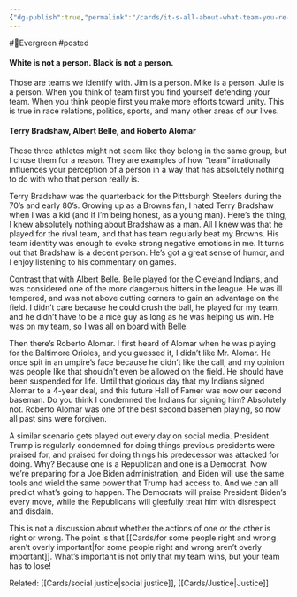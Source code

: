 ```yaml
---
{"dg-publish":true,"permalink":"/cards/it-s-all-about-what-team-you-re-on/"}
---
```


#🌲Evergreen 
#posted
#### White is not a person. Black is not a person.

Those are teams we identify with. Jim is a person. Mike is a person. Julie is a person. When you think of team first you find yourself defending your team. When you think people first you make more efforts toward unity. This is true in race relations, politics, sports, and many other areas of our lives.

#### Terry Bradshaw, Albert Belle, and Roberto Alomar

These three athletes might not seem like they belong in the same group, but I chose them for a reason. They are examples of how “team” irrationally influences your perception of a person in a way that has absolutely nothing to do with who that person really is.

Terry Bradshaw was the quarterback for the Pittsburgh Steelers during the 70’s and early 80’s. Growing up as a Browns fan, I hated Terry Bradshaw when I was a kid (and if I’m being honest, as a young man). Here’s the thing, I knew absolutely nothing about Bradshaw as a man. All I knew was that he played for the rival team, and that has team regularly beat my Browns. His team identity was enough to evoke strong negative emotions in me. It turns out that Bradshaw is a decent person. He’s got a great sense of humor, and I enjoy listening to his commentary on games.

Contrast that with Albert Belle. Belle played for the Cleveland Indians, and was considered one of the more dangerous hitters in the league. He was ill tempered, and was not above cutting corners to gain an advantage on the field. I didn’t care because he could crush the ball, he played for my team, and he didn’t have to be a nice guy as long as he was helping us win. He was on my team, so I was all on board with Belle.

Then there’s Roberto Alomar. I first heard of Alomar when he was playing for the Baltimore Orioles, and you guessed it, I didn’t like Mr. Alomar. He once spit in an umpire’s face because he didn’t like the call, and my opinion was people like that shouldn’t even be allowed on the field. He should have been suspended for life. Until that glorious day that my Indians signed Alomar to a 4-year deal, and this future Hall of Famer was now our second baseman. Do you think I condemned the Indians for signing him? Absolutely not. Roberto Alomar was one of the best second basemen playing, so now all past sins were forgiven.

A similar scenario gets played out every day on social media. President Trump is regularly condemned for doing things previous presidents were praised for, and praised for doing things his predecessor was attacked for doing. Why? Because one is a Republican and one is a Democrat. Now we’re preparing for a Joe Biden administration, and Biden will use the same tools and wield the same power that Trump had access to. And we can all predict what’s going to happen. The Democrats will praise President Biden’s every move, while the Republicans will gleefully treat him with disrespect and disdain.

This is not a discussion about whether the actions of one or the other is right or wrong. The point is that [[Cards/for some people right and wrong aren’t overly important\|for some people right and wrong aren’t overly important]]. What’s important is not only that my team wins, but your team has to lose!


Related: [[Cards/social justice\|social justice]], [[Cards/Justice\|Justice]]


